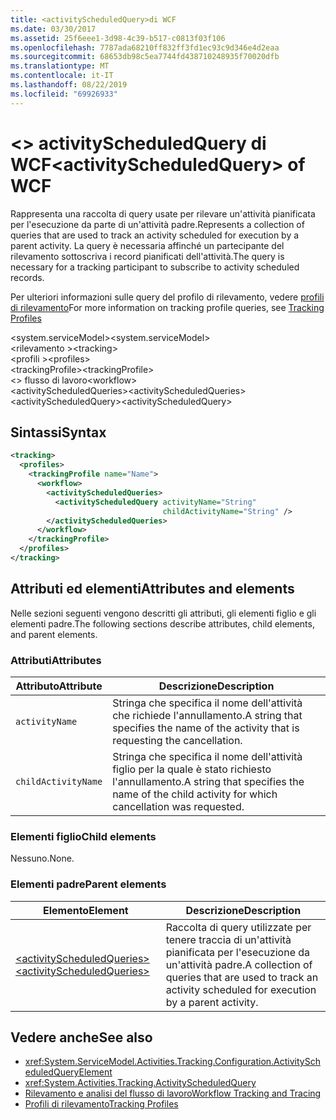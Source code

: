 ```yaml
---
title: <activityScheduledQuery>di WCF
ms.date: 03/30/2017
ms.assetid: 25f6eee1-3d98-4c39-b517-c0813f03f106
ms.openlocfilehash: 7787ada68210ff832ff3fd1ec93c9d346e4d2eaa
ms.sourcegitcommit: 68653db98c5ea7744fd438710248935f70020dfb
ms.translationtype: MT
ms.contentlocale: it-IT
ms.lasthandoff: 08/22/2019
ms.locfileid: "69926933"
---
```

# <a name="activityscheduledquery-of-wcf"></a><span data-ttu-id="7028d-102">\<> activityScheduledQuery di WCF</span><span class="sxs-lookup"><span data-stu-id="7028d-102">\<activityScheduledQuery> of WCF</span></span>

<span data-ttu-id="7028d-103">Rappresenta una raccolta di query usate per rilevare un'attività pianificata per l'esecuzione da parte di un'attività padre.</span><span class="sxs-lookup"><span data-stu-id="7028d-103">Represents a collection of queries that are used to track an activity scheduled for execution by a parent activity.</span></span> <span data-ttu-id="7028d-104">La query è necessaria affinché un partecipante del rilevamento sottoscriva i record pianificati dell'attività.</span><span class="sxs-lookup"><span data-stu-id="7028d-104">The query is necessary for a tracking participant to subscribe to activity scheduled records.</span></span>  
  
<span data-ttu-id="7028d-105">Per ulteriori informazioni sulle query del profilo di rilevamento, vedere [profili di rilevamento](../../../windows-workflow-foundation/tracking-profiles.md)</span><span class="sxs-lookup"><span data-stu-id="7028d-105">For more information on tracking profile queries, see [Tracking Profiles](../../../windows-workflow-foundation/tracking-profiles.md)</span></span>  
  
<span data-ttu-id="7028d-106">\<system.serviceModel></span><span class="sxs-lookup"><span data-stu-id="7028d-106">\<system.serviceModel></span></span>  
<span data-ttu-id="7028d-107">\<rilevamento ></span><span class="sxs-lookup"><span data-stu-id="7028d-107">\<tracking></span></span>  
<span data-ttu-id="7028d-108">\<profili ></span><span class="sxs-lookup"><span data-stu-id="7028d-108">\<profiles></span></span>  
<span data-ttu-id="7028d-109">\<trackingProfile></span><span class="sxs-lookup"><span data-stu-id="7028d-109">\<trackingProfile></span></span>  
<span data-ttu-id="7028d-110">\<> flusso di lavoro</span><span class="sxs-lookup"><span data-stu-id="7028d-110">\<workflow></span></span>  
<span data-ttu-id="7028d-111">\<activityScheduledQueries></span><span class="sxs-lookup"><span data-stu-id="7028d-111">\<activityScheduledQueries></span></span>  
<span data-ttu-id="7028d-112">\<activityScheduledQuery></span><span class="sxs-lookup"><span data-stu-id="7028d-112">\<activityScheduledQuery></span></span>  
  
## <a name="syntax"></a><span data-ttu-id="7028d-113">Sintassi</span><span class="sxs-lookup"><span data-stu-id="7028d-113">Syntax</span></span>  
  
```xml  
<tracking>
  <profiles>
    <trackingProfile name="Name">
      <workflow>
        <activityScheduledQueries>
          <activityScheduledQuery activityName="String"
                                  childActivityName="String" />
        </activityScheduledQueries>
      </workflow>
    </trackingProfile>
  </profiles>
</tracking>
```  
  
## <a name="attributes-and-elements"></a><span data-ttu-id="7028d-114">Attributi ed elementi</span><span class="sxs-lookup"><span data-stu-id="7028d-114">Attributes and elements</span></span>  

<span data-ttu-id="7028d-115">Nelle sezioni seguenti vengono descritti gli attributi, gli elementi figlio e gli elementi padre.</span><span class="sxs-lookup"><span data-stu-id="7028d-115">The following sections describe attributes, child elements, and parent elements.</span></span>  
  
### <a name="attributes"></a><span data-ttu-id="7028d-116">Attributi</span><span class="sxs-lookup"><span data-stu-id="7028d-116">Attributes</span></span>  
  
|<span data-ttu-id="7028d-117">Attributo</span><span class="sxs-lookup"><span data-stu-id="7028d-117">Attribute</span></span>|<span data-ttu-id="7028d-118">Descrizione</span><span class="sxs-lookup"><span data-stu-id="7028d-118">Description</span></span>|  
|---------------|-----------------|  
|`activityName`|<span data-ttu-id="7028d-119">Stringa che specifica il nome dell'attività che richiede l'annullamento.</span><span class="sxs-lookup"><span data-stu-id="7028d-119">A string that specifies the name of the activity that is requesting the cancellation.</span></span>|  
|`childActivityName`|<span data-ttu-id="7028d-120">Stringa che specifica il nome dell'attività figlio per la quale è stato richiesto l'annullamento.</span><span class="sxs-lookup"><span data-stu-id="7028d-120">A string that specifies the name of the child activity for which cancellation was requested.</span></span>|  
  
### <a name="child-elements"></a><span data-ttu-id="7028d-121">Elementi figlio</span><span class="sxs-lookup"><span data-stu-id="7028d-121">Child elements</span></span>

<span data-ttu-id="7028d-122">Nessuno.</span><span class="sxs-lookup"><span data-stu-id="7028d-122">None.</span></span>
  
### <a name="parent-elements"></a><span data-ttu-id="7028d-123">Elementi padre</span><span class="sxs-lookup"><span data-stu-id="7028d-123">Parent elements</span></span>  
  
|<span data-ttu-id="7028d-124">Elemento</span><span class="sxs-lookup"><span data-stu-id="7028d-124">Element</span></span>|<span data-ttu-id="7028d-125">Descrizione</span><span class="sxs-lookup"><span data-stu-id="7028d-125">Description</span></span>|  
|-------------|-----------------|  
|[<span data-ttu-id="7028d-126">\<activityScheduledQueries></span><span class="sxs-lookup"><span data-stu-id="7028d-126">\<activityScheduledQueries></span></span>](activityscheduledqueries-of-wcf.md)|<span data-ttu-id="7028d-127">Raccolta di query utilizzate per tenere traccia di un'attività pianificata per l'esecuzione da un'attività padre.</span><span class="sxs-lookup"><span data-stu-id="7028d-127">A collection of queries that are used to track an activity scheduled for execution by a parent activity.</span></span>|  
  
## <a name="see-also"></a><span data-ttu-id="7028d-128">Vedere anche</span><span class="sxs-lookup"><span data-stu-id="7028d-128">See also</span></span>

- <xref:System.ServiceModel.Activities.Tracking.Configuration.ActivityScheduledQueryElement>
- <xref:System.Activities.Tracking.ActivityScheduledQuery>
- [<span data-ttu-id="7028d-129">Rilevamento e analisi del flusso di lavoro</span><span class="sxs-lookup"><span data-stu-id="7028d-129">Workflow Tracking and Tracing</span></span>](../../../windows-workflow-foundation/workflow-tracking-and-tracing.md)
- [<span data-ttu-id="7028d-130">Profili di rilevamento</span><span class="sxs-lookup"><span data-stu-id="7028d-130">Tracking Profiles</span></span>](../../../windows-workflow-foundation/tracking-profiles.md)
